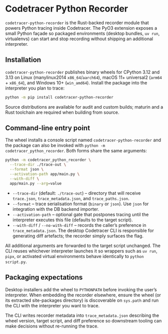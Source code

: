 # Codetracer Python Recorder

`codetracer-python-recorder` is the Rust-backed recorder module that powers Python
tracing inside Codetracer. The PyO3 extension exposes a small Python façade so
packaged environments (desktop bundles, `uv run`, virtualenvs) can start and stop
recording without shipping an additional interpreter.

## Installation

`codetracer-python-recorder` publishes binary wheels for CPython 3.12 and 3.13 on
Linux (manylinux2014 `x86_64`/`aarch64`), macOS 11+ universal2 (`arm64` + `x86_64`),
and Windows 10+ (`win_amd64`). Install the package into the interpreter you plan to
trace:

```bash
python -m pip install codetracer-python-recorder
```

Source distributions are available for audit and custom builds; maturin and a Rust
toolchain are required when building from source.

## Command-line entry point

The wheel installs a console script named `codetracer-python-recorder` and the
package can also be invoked with `python -m codetracer_python_recorder`. Both
forms share the same arguments:

```bash
python -m codetracer_python_recorder \
  --trace-dir ./trace-out \
  --format json \
  --activation-path app/main.py \
  --with-diff \
  app/main.py --arg=value
```

- `--trace-dir` (default: `./trace-out`) – directory that will receive
  `trace.json`, `trace_metadata.json`, and `trace_paths.json`.
- `--format` – trace serialisation format (`binary` or `json`). Use `json` for
  integration with the DB backend importer.
- `--activation-path` – optional gate that postpones tracing until the interpreter
  executes this file (defaults to the target script).
- `--with-diff` / `--no-with-diff` – records the caller’s preference in
  `trace_metadata.json`. The desktop Codetracer CLI is responsible for generating
  diff artefacts; the recorder simply surfaces the flag.

All additional arguments are forwarded to the target script unchanged. The CLI
reuses whichever interpreter launches it so wrappers such as `uv run`, `pipx`,
or activated virtual environments behave identically to `python script.py`.

## Packaging expectations

Desktop installers add the wheel to `PYTHONPATH` before invoking the user’s
interpreter. When embedding the recorder elsewhere, ensure the wheel (or its
extracted site-packages directory) is discoverable on `sys.path` and run the CLI
with the interpreter you want to trace.

The CLI writes recorder metadata into `trace_metadata.json` describing the wheel
version, target script, and diff preference so downstream tooling can make
decisions without re-running the trace.
